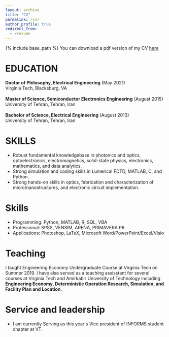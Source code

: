 ```yaml
---
layout: archive
title: "CV"
permalink: /cv/
author_profile: true
redirect_from:
  - /resume
---
```


{% include base_path %}
You can download a pdf version of my CV [here](/files/CV.pdf)

EDUCATION
======
**Doctor of Philosophy, Electrical Engineering** (May 2021)\
      Virginia Tech, Blacksburg, VA\
      \
**Master of Science, Semiconductor Electronics Engineering** (August 2015)\
      University of Tehran, Tehran, Iran\
      \
**Bachelor of Science, Electrical Engineering** (August 2013)\
      University of Tehran, Tehran, Iran
      <br/>

SKILLS
======
* Robust fundamental knowledgebase in photonics and optics, optoelectronics, electromagnetics, solid-state physics, electronics, mathematics, and data analytics.
* Strong simulation and coding skills in Lumerical FDTD, MATLAB, C, and Python.
* Strong hands-on skills in optics, fabrication and characterization of micro/nanostructures, and electronic circuit implementation.
  
  
Skills
======
* Programming: Python, MATLAB, R, SQL, VBA
* Professional: SPSS, VENSIM, ARENA, PRIMAVERA P6
* Applications: Photoshop, LaTeX, Microsoft Word/PowerPoint/Excel/Visio

Teaching
======
I taught Engineering Economy Undergraduate Course at Virginia Tech on Summer 2019. I have also served as a teaching assisstant for several courses at Virginia Tech and Amirkabir University of Technology including **Engineering Economy, Deterministic Operation Research, Simulation, and Facility Plan and Location**.
  
Service and leadership
======
* I am currently Serving as this year's Vice president of INFORMS student chapter at VT. 

